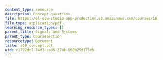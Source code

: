 ```yaml
---
content_type: resource
description: Concept questions.
file: https://ol-ocw-studio-app-production.s3.amazonaws.com/courses/16-01-unified-engineering-i-ii-iii-iv-fall-2005-spring-2006/e1792dc774d3ced627ab669b29d175eb_s08_concept.pdf
file_type: application/pdf
learning_resource_types: []
parent_title: Signals and Systems
parent_type: CourseSection
resourcetype: Document
title: s08_concept.pdf
uid: e1792dc7-74d3-ced6-27ab-669b29d175eb
---
```

